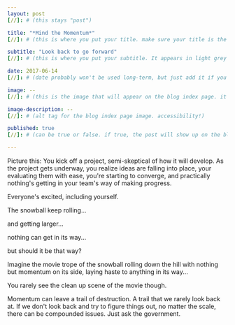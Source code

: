 ```yaml
---
layout: post
[//]: # (this stays "post")

title: "*Mind the Momentum*"
[//]: # (this is where you put your title. make sure your title is the same name as the file)

subtitle: "Look back to go forward"
[//]: # (this is where you put your subtitle. It appears in light grey under the title currently and underneath post on blog post index listing)

date: 2017-06-14
[//]: # (date probably won't be used long-term, but just add it if you want)

image: --
[//]: # (this is the image that will appear on the blog index page. it'll be a fixed dimension for all images used. I may have to have 2 images; one for the blog index page and one for the header of the post itself)

image-description: --
[//]: # (alt tag for the blog index page image. accessibility!)

published: true
[//]: # (can be true or false. if true, the post will show up on the blog index page, if not, it won't.)

---
```


Picture this:
You kick off a project, semi-skeptical of how it will develop. As the project gets underway, you realize ideas are falling into place, your evaluating them with ease, you're starting to converge, and practically nothing's getting in your team's way of making progress.

Everyone's excited, including yourself.

The snowball keep rolling...

and getting larger...

nothing can get in its way...

but should it be that way?

Imagine the movie trope of the snowball rolling down the hill with nothing but momentum on its side, laying haste to anything in its way...

You rarely see the clean up scene of the movie though.

Momentum can leave a trail of destruction. A trail that we rarely look back at. If we don't look back and try to figure things out, no matter the scale, there can be compounded issues. Just ask the government.
